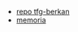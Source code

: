 * [repo tfg-berkan](https://github.com/ULL-ESIT-GRADOII-TFG/tfg-berkan)
* [memoria](https://github.com/ULL-ESIT-GRADOII-TFG/tfg-berkan-memoria/blob/master/mem/memtfg.pdf)

